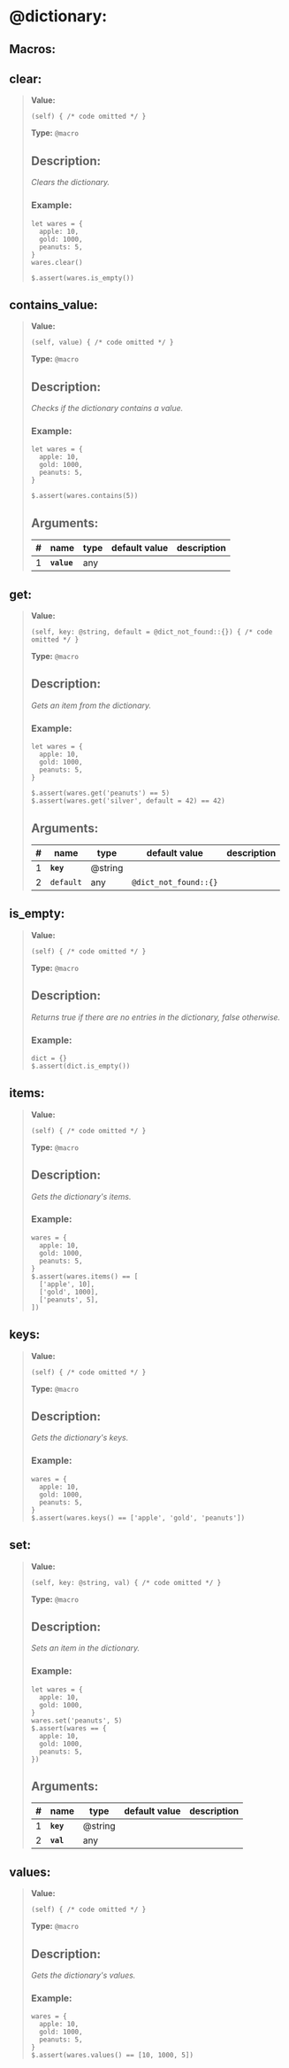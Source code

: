   
# **@dictionary**: 
 
## Macros:

## **clear**:

> **Value:** 
>```spwn
>(self) { /* code omitted */ }
>``` 
>**Type:** `@macro` 
>## Description: 
> _Clears the dictionary._
>### Example: 
>```spwn
> let wares = {
>	apple: 10,
>	gold: 1000,
>	peanuts: 5,
>}
>wares.clear()
>
>$.assert(wares.is_empty())
>```
>

## **contains\_value**:

> **Value:** 
>```spwn
>(self, value) { /* code omitted */ }
>``` 
>**Type:** `@macro` 
>## Description: 
> _Checks if the dictionary contains a value._
>### Example: 
>```spwn
> let wares = {
>	apple: 10,
>	gold: 1000,
>	peanuts: 5,
>}
>
>$.assert(wares.contains(5))
>```
>## Arguments:
>
>| # | name | type | default value | description |
>| - | ---- | ---- | ------------- | ----------- |
>| 1 | **`value`** |any | | |
>

## **get**:

> **Value:** 
>```spwn
>(self, key: @string, default = @dict_not_found::{}) { /* code omitted */ }
>``` 
>**Type:** `@macro` 
>## Description: 
> _Gets an item from the dictionary._
>### Example: 
>```spwn
> let wares = {
>	apple: 10,
>	gold: 1000,
>	peanuts: 5,
>}
>
>$.assert(wares.get('peanuts') == 5)
>$.assert(wares.get('silver', default = 42) == 42)
>```
>## Arguments:
>
>| # | name | type | default value | description |
>| - | ---- | ---- | ------------- | ----------- |
>| 1 | **`key`** | @string | | |
>| 2 | `default` |any | `@dict_not_found::{}` | |
>

## **is\_empty**:

> **Value:** 
>```spwn
>(self) { /* code omitted */ }
>``` 
>**Type:** `@macro` 
>## Description: 
> _Returns true if there are no entries in the dictionary, false otherwise._
>### Example: 
>```spwn
> dict = {}
>$.assert(dict.is_empty())
>```
>

## **items**:

> **Value:** 
>```spwn
>(self) { /* code omitted */ }
>``` 
>**Type:** `@macro` 
>## Description: 
> _Gets the dictionary's items._
>### Example: 
>```spwn
> wares = {
>	apple: 10,
>	gold: 1000,
>	peanuts: 5,
>}
>$.assert(wares.items() == [
>	['apple', 10],
>	['gold', 1000],
>	['peanuts', 5],
>])
>```
>

## **keys**:

> **Value:** 
>```spwn
>(self) { /* code omitted */ }
>``` 
>**Type:** `@macro` 
>## Description: 
> _Gets the dictionary's keys._
>### Example: 
>```spwn
> wares = {
>	apple: 10,
>	gold: 1000,
>	peanuts: 5,
>}
>$.assert(wares.keys() == ['apple', 'gold', 'peanuts'])
>```
>

## **set**:

> **Value:** 
>```spwn
>(self, key: @string, val) { /* code omitted */ }
>``` 
>**Type:** `@macro` 
>## Description: 
> _Sets an item in the dictionary._
>### Example: 
>```spwn
> let wares = {
>	apple: 10,
>	gold: 1000,
>}
>wares.set('peanuts', 5)
>$.assert(wares == {
>	apple: 10,
>	gold: 1000,
>	peanuts: 5,
>})
>```
>## Arguments:
>
>| # | name | type | default value | description |
>| - | ---- | ---- | ------------- | ----------- |
>| 1 | **`key`** | @string | | |
>| 2 | **`val`** |any | | |
>

## **values**:

> **Value:** 
>```spwn
>(self) { /* code omitted */ }
>``` 
>**Type:** `@macro` 
>## Description: 
> _Gets the dictionary's values._
>### Example: 
>```spwn
> wares = {
>	apple: 10,
>	gold: 1000,
>	peanuts: 5,
>}
>$.assert(wares.values() == [10, 1000, 5])
>```
>
